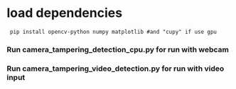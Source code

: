 # load dependencies
```
 pip install opencv-python numpy matplotlib #and "cupy" if use gpu 
```
### Run camera_tampering_detection_cpu.py for run with webcam
### Run camera_tampering_video_detection.py for run with video input
